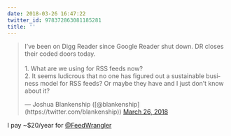 ```yaml
---
date: 2018-03-26 16:47:22
twitter_id: 978372863081185281
title: ''
---
```


<blockquote class="twitter-tweet"><p lang="en" dir="ltr">I’ve been on Digg Reader since Google Reader shut down. DR closes their coded doors today. <br><br>1. What are we using for RSS feeds now?<br>2. It seems ludicrous that no one has figured out a sustainable business model for RSS feeds? Or maybe they have and I just don’t know about it?</p>&mdash; Joshua Blankenship ([@blankenship](https://twitter.com/blankenship)) <a href="https://twitter.com/blankenship/status/978372528413519873?ref_src=twsrc%5Etfw">March 26, 2018</a></blockquote>
<script async src="https://platform.twitter.com/widgets.js" charset="utf-8"></script>

I pay ~$20/year for [@FeedWrangler](https://twitter.com/FeedWrangler)
